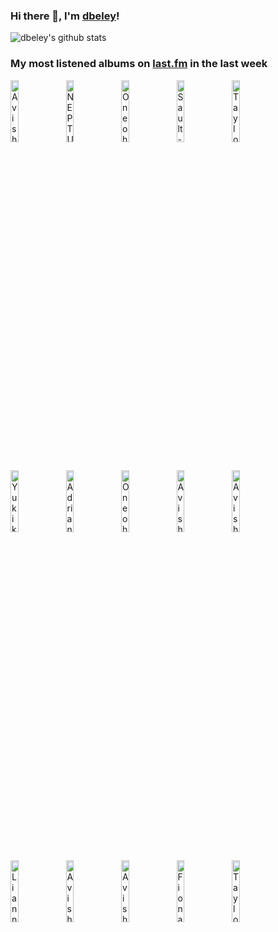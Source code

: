 ### Hi there 👋, I'm [dbeley](https://dbeley.ovh/en)!

![dbeley's github stats](https://github-readme-stats.vercel.app/api?username=dbeley)

### My most listened albums on [last.fm](https://www.last.fm/user/d_beley) in the last week

[<img src='https://lastfm.freetls.fastly.net/i/u/300x300/31b537eef7f04ba98c7922413eca976f.png' width='16%' height='16%' alt='Avishai Cohen - Continuo'>](https://www.last.fm/music/avishai%2bcohen/continuo)&nbsp;
[<img src='https://lastfm.freetls.fastly.net/i/u/300x300/b4d2e2fe9895e40e9069b261ca67080f.jpg' width='16%' height='16%' alt='NEPTUNIAN MAXIMALISM - Éons'>](https://www.last.fm/music/neptunian%2bmaximalism/%25c3%2589ons)&nbsp;
[<img src='https://lastfm.freetls.fastly.net/i/u/300x300/9456797e3f95f64548b4a5eaf493fce3.png' width='16%' height='16%' alt='Oneohtrix Point Never - Magic Oneohtrix Point Never'>](https://www.last.fm/music/oneohtrix%2bpoint%2bnever/magic%2boneohtrix%2bpoint%2bnever)&nbsp;
[<img src='https://lastfm.freetls.fastly.net/i/u/300x300/03f4d70e2cfa8743c9df7e7488b38bb6.jpg' width='16%' height='16%' alt='Sault - UNTITLED (Rise)'>](https://www.last.fm/music/sault/untitled%2b%2528rise%2529)&nbsp;
[<img src='https://lastfm.freetls.fastly.net/i/u/300x300/d5c0f3796632fa8607511516523c08b0.jpg' width='16%' height='16%' alt='Taylor Swift - folklore'>](https://www.last.fm/music/taylor%2bswift/folklore)&nbsp;
<br>
[<img src='https://lastfm.freetls.fastly.net/i/u/300x300/8633ab962979f89188cbb780cf0f2308.jpg' width='16%' height='16%' alt='Yukika - 서울여자'>](https://www.last.fm/music/yukika/%25ec%2584%259c%25ec%259a%25b8%25ec%2597%25ac%25ec%259e%2590)&nbsp;
[<img src='https://lastfm.freetls.fastly.net/i/u/300x300/746436fb5abd430a4e684eaeee4f1aff.jpg' width='16%' height='16%' alt='Adrianne Lenker - songs'>](https://www.last.fm/music/adrianne%2blenker/songs)&nbsp;
[<img src='https://lastfm.freetls.fastly.net/i/u/300x300/c175fff1b74c34cc0973f2d93c29bf07.jpg' width='16%' height='16%' alt='Oneohtrix Point Never - Age Of'>](https://www.last.fm/music/oneohtrix%2bpoint%2bnever/age%2bof)&nbsp;
[<img src='https://lastfm.freetls.fastly.net/i/u/300x300/6521bf8dc44d4b3aa84a6a855e27e47d.jpg' width='16%' height='16%' alt='Avishai Cohen - Colors'>](https://www.last.fm/music/avishai%2bcohen/colors)&nbsp;
[<img src='https://lastfm.freetls.fastly.net/i/u/300x300/4084865477f942b88e10b836c6c670a5.jpg' width='16%' height='16%' alt='Avishai Cohen - Devotion'>](https://www.last.fm/music/avishai%2bcohen/devotion)&nbsp;
<br>
[<img src='https://lastfm.freetls.fastly.net/i/u/300x300/837364b9e40053257ebc3f53be5ba964.jpg' width='16%' height='16%' alt='Lianne La Havas - Lianne La Havas'>](https://www.last.fm/music/lianne%2bla%2bhavas/lianne%2bla%2bhavas)&nbsp;
[<img src='https://lastfm.freetls.fastly.net/i/u/300x300/d042babc517f47a5ac7ae84f102699fd.jpg' width='16%' height='16%' alt='Avishai Cohen - Adama'>](https://www.last.fm/music/avishai%2bcohen/adama)&nbsp;
[<img src='https://lastfm.freetls.fastly.net/i/u/300x300/c65b8a940af5937f67664b21201d660f.jpg' width='16%' height='16%' alt='Avishai Cohen - Gently Disturbed'>](https://www.last.fm/music/avishai%2bcohen/gently%2bdisturbed)&nbsp;
[<img src='https://lastfm.freetls.fastly.net/i/u/300x300/76ce066e3dd48b6aae77e27227088aa9.jpg' width='16%' height='16%' alt='Fiona Apple - Fetch the Bolt Cutters'>](https://www.last.fm/music/fiona%2bapple/fetch%2bthe%2bbolt%2bcutters)&nbsp;
[<img src='https://lastfm.freetls.fastly.net/i/u/300x300/f2f83759a50360ff954861c223a5e777.jpg' width='16%' height='16%' alt='Taylor Swift - evermore'>](https://www.last.fm/music/taylor%2bswift/evermore)&nbsp;
<br>
